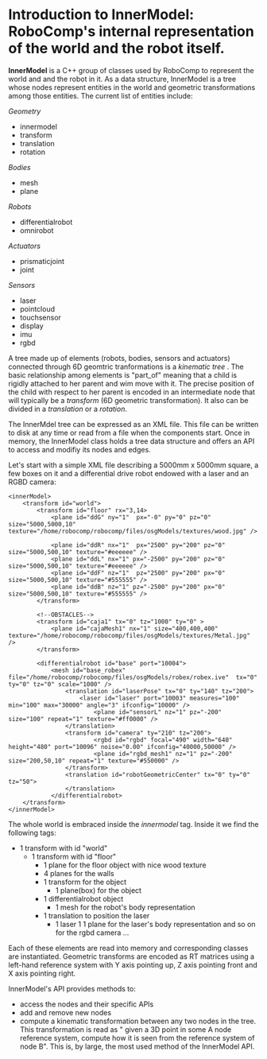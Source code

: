 # Introduction to InnerModel: RoboComp's internal representation of the world and the robot itself.

**InnerModel** is a C++ group of classes used by RoboComp to represent the world and and the robot in it. As a data structure, InnerModel is a tree whose nodes represent entities in the world and geometric transformations among those entities. The current list of entities include:

*Geometry*
- innermodel
- transform
- translation
- rotation

*Bodies*
- mesh
- plane 

*Robots*
- differentialrobot
- omnirobot

*Actuators*
- prismaticjoint
- joint

*Sensors*
- laser
- pointcloud
- touchsensor
- display
- imu
- rgbd


A tree made up of elements (robots, bodies, sensors and actuators) connected through 6D geomtric tranformations is a _kinematic tree_ . The basic relationship among elements is "part_of" meaning that a child is rigidly attached to her parent and wim move with it. The precise position of the child with respect to her parent is encoded in an intermediate node that will typically  be a _transform_ (6D geometric transformation). It also can be divided in a _translation_ or a _rotation_.

The InnerMdel tree can be expressed as an XML file. This file can be written to disk at any time or read from a file when the components start. Once in memory, the InnerModel class holds a tree data structure and offers an API to access and modifiy its nodes and edges.

Let's start with a simple XML file describing a 5000mm x 5000mm square, a few boxes on it and a differential drive robot endowed with a laser and an RGBD camera:

~~~~
<innerModel>
	<transform id="world">
		<transform id="floor" rx="3,14>
			<plane id="ddG" ny="1"  px="-0" py="0" pz="0" size="5000,5000,10" texture="/home/robocomp/robocomp/files/osgModels/textures/wood.jpg" /> 
		    
			<plane id="ddR" nx="1"  px="2500" py="200" pz="0" size="5000,500,10" texture="#eeeeee" />
			<plane id="ddL" nx="1" px="-2500" py="200" pz="0" size="5000,500,10" texture="#eeeeee" />	
			<plane id="ddF" nz="1"  pz="2500" py="200" px="0" size="5000,500,10" texture="#555555" />
			<plane id="ddB" nz="1" pz="-2500" py="200" px="0" size="5000,500,10" texture="#555555" />
		</transform>

		<!--OBSTACLES-->
		<transform id="caja1" tx="0" tz="1000" ty="0" >
			<plane id="cajaMesh1" nx="1" size="400,400,400"  texture="/home/robocomp/robocomp/files/osgModels/textures/Metal.jpg" />
		</transform>
			
		<differentialrobot id="base" port="10004">
			<mesh id="base_robex" file="/home/robocomp/robocomp/files/osgModels/robex/robex.ive"  tx="0" ty="0" tz="0" scale="1000" />
				<translation id="laserPose" tx="0" ty="140" tz="200">
					<laser id="laser" port="10003" measures="100" min="100" max="30000" angle="3" ifconfig="10000" />
						<plane id="sensorL" nz="1" pz="-200" size="100" repeat="1" texture="#ff0000" /> 
				</translation>	
				<transform id="camera" ty="210" tz="200">
						<rgbd id="rgbd" focal="490" width="640" height="480" port="10096" noise="0.00" ifconfig="40000,50000" />
						<plane id="rgbd_mesh1" nz="1" pz="-200" size="200,50,10" repeat="1" texture="#550000" />
				</transform>
				<translation id="robotGeometricCenter" tx="0" ty="0" tz="50">
				</translation>
			</differentialrobot>
	</transform>
</innerModel>
~~~~
The whole world is embraced inside the _innermodel_ tag. Inside it we find the following tags:
- 1 transform with id "world"
  - 1 transform with id "floor"
    - 1 plane for the floor object with nice wood texture
    - 4 planes for the walls
    - 1 transform for the object
      - 1 plane(box) for the object
    - 1 differentialrobot object
        - 1 mesh for the robot's body representation
	- 1 translation to position the laser
	  - 1 laser
	    1 1 plane for the laser's body representation
      and so on for the rgbd camera ...
      
Each of these elements are read into memory and corresponding classes are instantiated. Geometric transforms are encoded as RT matrices using a left-hand reference system with Y axis pointing up, Z axis pointing front and X axis pointing right.

InnerModel's API provides methods to:
- access the nodes and their specific APIs
- add and remove new nodes
- compute a kinematic transformation between any two nodes in the tree. This transformation is read as " given a 3D point in some A node reference system, compute how it is seen from the reference system of node B". This is, by large, the most used method of the InnerModel API.

 
